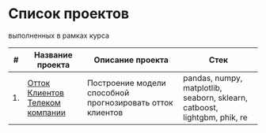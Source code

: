 # Список проектов

выполненных в рамках курса
  
  
|#  |Название проекта    |Описание проекта              |Стек
|---|--------------------|------------------------------|--------------------
|1.|[Отток Клиентов Телеком компании](https://github.com/AHAPXET/yandex_practicum/blob/main/final_project.ipynb)|Построение модели способной прогнозировать отток клиентов|pandas, numpy, matplotlib, seaborn, sklearn, catboost, lightgbm, phik, re
